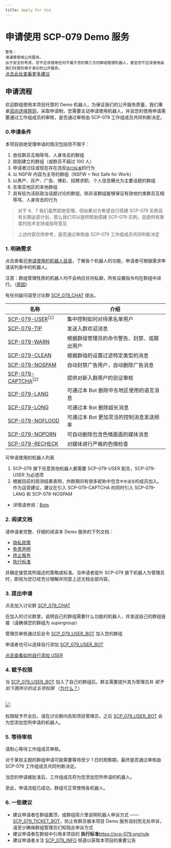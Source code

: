 ```yaml
---
title: Apply For Use
---
```


<link rel="stylesheet" href="/css/chinese.css">

# 申请使用 SCP-079 Demo 服务

`警告：`<br>
`请谨慎使用公共服务。`<br>
`出于安全的考虑，您不应该使用任何不属于您的第三方的群组管理机器人，甚至您不应该使用由我们托管的用于演示的公开服务。`<br>
[点击此处查看更多建议](/suggestions-zh/)

## 申请流程

欢迎群组使用本项目托管的 Demo 机器人，为保证我们的公开服务质量，我们秉承[双向选择原则](/principles-zh/#双向选择原则)，采取申请制，您需要主动申请使用机器人，并且您的使用申请需要通过工作组成员的审核，是否通过审核由 SCP-079 工作组成员共同判断决定。

### 0.申请条件

本项目拒绝受理申请的情况包括但不限于：

1. 放任群员互相辱骂、人身攻击的群组
2. 刚刚建立的群组（或群员不超过 100 人）
3. 申请者过往或现在存在违反[`执行标准`](/rule/)的行为
4. 以 NSFW 内容为主导的群组（NSFW = Not Safe for Work）
5. 以黑产、灰产、广告、博彩、招聘求职、个人信息曝光为主要话题的群组
6. 东南亚地区的本地群组
7. 具有较为活跃政治话题讨论的群组，除非该群组能够保证有效地约束群员互相辱骂、人身攻击的行为

> 对于 6、7 我们虽然拒绝受理，但如果对方希望自行搭建 SCP-079 实例且有长期运营计划，那么我们可以提供帮助搭建 SCP-079 实例，且提供有限度的技术支持或指导意见

> 上述内容仅供参考，是否通过审核由 SCP-079 工作组成员共同判断决定

### 1. 明确需求

点击查看[可申请使用的机器人目录](/bots/)，了解各个机器人的功能，申请者可根据需求申请该列表中的机器人。

注意：群组管理性质的机器人均不会响应任何私聊，所有设置指令均在群组中进行。（[原因](/principles-zh/#操作可查原则)）

有任何疑问请至讨论群 [SCP_079_CHAT](https://t.me/SCP_079_CHAT) 提出。

| 名称              | 介绍                                        |
| ----------------- | ------------------------------------------- |
| [SCP-079-USER](/USER-zh/)<sup>[1]<sup/>  | 集中控制如何对待黑名单用户         |
| [SCP-079-TIP](/TIP/)       | 发送入群欢迎消息                            |
| [SCP-079-WARN](/WARN/)      | 根据群组管理员的命令警告、封禁、或踢出用户      |
| [SCP-079-CLEAN](/CLEAN-zh/)     | 根据群组的设置过滤特定类型的消息            |
| [SCP-079-NOSPAM](/NOSPAM/)    | 自动封禁广告用户，自动删除广告消息          |
|[SCP-079-CAPTCHA](/CAPTCHA-zh/)<sup>[2]<sup/> | 提供对新入群用户的验证审核   |
| [SCP-079-LANG](/LANG/)      | 可通过本 Bot 删除中东地区使用的语言消息     |
| [SCP-079-LONG](/LONG/)      | 可通过本 Bot 删除超长消息                   |
| [SCP-079-NOFLOOD](/NOFLOOD/)   | 可通过本 Bot 更加灵活的控制消息发送频率     |
| [SCP-079-NOPORN](/NOPORN/)    | 可自动删除包含色情画面的媒体消息            |
| [SCP-079-RECHECK](/RECHECK/)   | 对媒体进行严格的色情检查                    |
可申请使用的机器人列表

1.  SCP-079 旗下任意其他机器人都需要 SCP-079-USER 配合，SCP-079-USER 为必选项
2. 根据目前的观测结果表明，炸群期间有很多昵称中包含`中东语言`的成员加入。作为运营建议，建议在引入 SCP-079-CAPTCHA 的同时引入 SCP-079-LANG 和 SCP-079-NOSPAM
- 详情请参阅：[Bots](/bots/)

### 2. 阅读文档

请申请者完整、仔细的阅读本 Demo 服务的下列文档：

- [隐私政策](/PublicInformationAndPrivacyProtection/)
- [免责声明](/readme/##免责声明)
- [终止服务](/readme/##终止服务)
- [执行标准](/rule/) 

并确定接受其所描述的策略或标准。当申请者提升 SCP-079 旗下机器人为管理员时，即视为您已经充分理解并同意上述文档全部内容。

### 3. 提出申请

点击加入讨论群 [SCP_079_CHAT](https://t.me/SCP_079_CHAT)

在加入的讨论群里，说明自己的群组需要什么功能的机器人，并发送自己的群组链接（请确保您的群组为 *supergroup*）

管理员审核通过后会令 [SCP_079_USER_BOT](https://t.me/SCP_079_USER_BOT) 加入您的群组

申请者也可以选择自行添加 [SCP_079_USER_BOT](https://t.me/SCP_079_USER_BOT)

[点击查看如何自行添加 USER](https://telegra.ph/SCP-079-USER-JOIN-12-04)

### 4. 赋予权限

当 [SCP_079_USER_BOT](https://t.me/SCP_079_USER_BOT) 加入了自己的群组后，群主需要提升其为管理员并 *赋予如下图所示的这五项权限* （[为什么？](https://telegra.ph/SCP-079-USER-12-04#%E9%97%AE%E4%B8%8E%E7%AD%94)）<br><br><br>![](/images/user-permissions.png)<br><br>
权限赋予齐全后，请在讨论群内告知项目管理员，之后 [SCP_079_USER_BOT](https://t.me/SCP_079_USER_BOT) 会为您添加您所申请的机器人。

### 5. 等待审核

请耐心等待工作组成员审核。

对于某些主题的群组申请可能需要等待至少 1 日的观察期，最终是否通过审核由 SCP-079 工作组成员共同判断决定。

当您的申请被批准后，工作组成员将为您添加您所申请的机器人。

至此，申请流程已成功，群组可正常使用各机器人。

### 6. 一些建议

- 建议申请者在群组置顶，或群组简介里说明机器人申诉方式 —— [SCP_079_TICKET_BOT](https://t.me/SCP_079_TICKET_BOT)，防止有群员被本项目 Demo 服务误封而无处申诉，请至少确保群组管理员们知晓此申诉方式
- 建议申请者在群规中引用本项目的 **执行标准**<https://scp-079.org/rule> 
- 建议申请者关注 [SCP_079_INFO](https://t.me/SCP_079_INFO) 频道以获取本项目的重要公告
